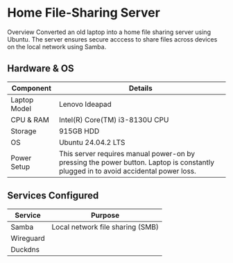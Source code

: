 # Home File-Sharing Server

Overview
Converted an old laptop into a home file sharing server using Ubuntu. The server ensures secure acccess to share files across devices on the local network using Samba.

## Hardware & OS
| Component                     | Details                                                                                                                             |
|-------------------------------|-------------------------------------------------------------------------------------------------------------------------------------|
| Laptop Model                  | Lenovo Ideapad                                                                                                                      |
| CPU & RAM                     | Intel(R) Core(TM) i3-8130U CPU                                                                                                      |
| Storage                       | 915GB HDD                                                                                                                           |
| OS                            | Ubuntu 24.04.2 LTS                                                                                                                  |
| Power Setup                   | This server requires manual power-on by pressing the power button. Laptop is constantly plugged in to avoid accidental power loss.  |


## Services Configured
| Service                       | Purpose
|-------------------------------|-------------------------------------------------------------------------------------------------------------------------------------|
| Samba                         | Local network file sharing (SMB)                                                                                                    |
| Wireguard                     | 
| Duckdns                       | 
